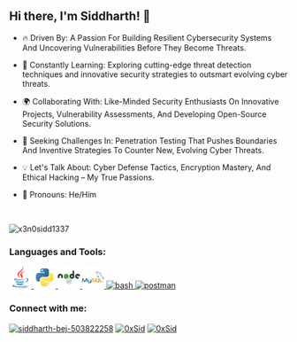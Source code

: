 ## Hi there, I'm Siddharth! 👋

- 🔥 Driven By: A Passion For Building Resilient Cybersecurity Systems And Uncovering Vulnerabilities Before They Become Threats.

- 🔬 Constantly Learning: Exploring cutting-edge threat detection techniques and innovative security strategies to outsmart evolving cyber threats.

- 🌍 Collaborating With: Like-Minded Security Enthusiasts On Innovative Projects, Vulnerability Assessments, And Developing Open-Source Security Solutions.

- 🚧 Seeking Challenges In: Penetration Testing That Pushes Boundaries And Inventive Strategies To Counter New, Evolving Cyber Threats.

- 💡 Let's Talk About: Cyber Defense Tactics, Encryption Mastery, And Ethical Hacking – My True Passions.

- 👤 Pronouns: He/Him
<br>
<p align="left"> <img src="https://komarev.com/ghpvc/?username=x3n0sidd1337&label=Profile%20views&color=0e75b6&style=flat" alt="x3n0sidd1337" /> </p>

<!---[![Siddharth-31's GitHub | Stats](https://stats.quira.sh/Siddharth-31/github?theme=dark)](https://quira.sh)--->

<h3 align="left">Languages and Tools:</h3>
<p align="left">
    <a href="https://www.java.com" target="_blank" rel="noreferrer"> <img src="https://raw.githubusercontent.com/devicons/devicon/master/icons/java/java-original.svg" alt="java" width="40" height="40" /> </a>
    <a href="https://www.python.org" target="_blank" rel="noreferrer"> <img src="https://raw.githubusercontent.com/devicons/devicon/master/icons/python/python-original.svg" alt="python" width="40" height="40" /> </a>
    <a href="https://nodejs.org" target="_blank" rel="noreferrer"> <img src="https://raw.githubusercontent.com/devicons/devicon/master/icons/nodejs/nodejs-original-wordmark.svg" alt="nodejs" width="40" height="40" /> </a>
    <a href="https://www.mysql.com/" target="_blank" rel="noreferrer"> <img src="https://raw.githubusercontent.com/devicons/devicon/master/icons/mysql/mysql-original-wordmark.svg" alt="mysql" width="40" height="40" /> </a>
    <a href="https://www.gnu.org/software/bash/" target="_blank" rel="noreferrer"> <img src="https://cdn.jsdelivr.net/gh/devicons/devicon@latest/icons/bash/bash-original.svg" alt="bash" width="40" height="40" /> </a>
    <a href="https://postman.com" target="_blank" rel="noreferrer"> <img src="https://www.vectorlogo.zone/logos/getpostman/getpostman-icon.svg" alt="postman" width="40" height="40" /> </a>
</p>


<h3 align="left">Connect with me:</h3>
<p align="left">
    <a href="https://linkedin.com/in/siddharth-bej-503822258" target="blank"><img align="center" src="https://raw.githubusercontent.com/rahuldkjain/github-profile-readme-generator/master/src/images/icons/Social/linked-in-alt.svg" alt="siddharth-bej-503822258" height="30" width="40"></a>
    <a href="https://tryhackme.com/p/0xSid"
    target="blank"><img align="center" src="https://simpleicons.org/icons/tryhackme.svg" alt="0xSid" height="30" width="40"></a>
    <a href="https://app.hackthebox.com/profile/2051892" target="blank"><img align="center" src="https://simpleicons.org/icons/hackthebox.svg" alt="0xSid" height="30" width="40"></a>
</p>
